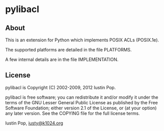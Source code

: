 pylibacl
========

About
-----

This is an extension for Python which implements POSIX ACLs (POSIX.1e).

The supported platforms are detailed in the file PLATFORMS.

A few internal details are in the file IMPLEMENTATION.

License
-------

pylibacl is Copyright (C) 2002-2009, 2012 Iustin Pop.

pylibacl is free software; you can redistribute it and/or modify it under the
terms of the GNU Lesser General Public License as published by the Free
Software Foundation; either version 2.1 of the License, or (at your option) any
later version. See the COPYING file for the full license terms.

Iustin Pop, <iusty@k1024.org>
